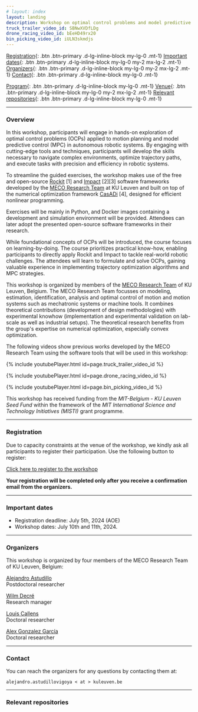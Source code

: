 ```yaml
---
# layout: index
layout: landing
description: Workshop on optimal control problems and model predictive control for autonomous systems. July 10th - 11th @ Cambridge, MA
truck_trailer_video_id: SBNwXVDfLDg
drone_racing_video_id: bEeHD49rx20
bin_picking_video_id: iULN3skmdjs
---
```



[Registration](#registration){: .btn .btn-primary .d-lg-inline-block my-lg-0 .mt-1}
[Important dates](#important-dates){: .btn .btn-primary .d-lg-inline-block my-lg-0 my-2 mx-lg-2 .mt-1}
[Organizers](#organizers){: .btn .btn-primary .d-lg-inline-block my-lg-0 my-2 mx-lg-2 .mt-1}
[Contact](#contact){: .btn .btn-primary .d-lg-inline-block my-lg-0 .mt-1} 
 
[Program](#program){: .btn .btn-primary .d-lg-inline-block my-lg-0 .mt-1}
[Venue](#venue){: .btn .btn-primary .d-lg-inline-block my-lg-0 my-2 mx-lg-2 .mt-1}
[Relevant repositories](#relevant-repositories){: .btn .btn-primary .d-lg-inline-block my-lg-0 .mt-1}

<!-- <div class="btn-group-md mt-4 mb-3" role="group">
    <a href="#registration" type="button" class="btn btn-primary d-lg-inline-block my-lg-0" target="_blank">Registration</a>
    <a href="#important-dates" type="button" class="btn btn-primary d-lg-inline-block my-lg-0 my-2 mx-lg-2" target="_blank">Important dates</a>
    <a href="#organizers" type="button" class="btn btn-primary d-lg-inline-block my-lg-0 my-2 mx-lg-2" target="_blank">Organizers</a>
    <a href="#program" type="button" class="btn btn-primary d-lg-inline-block my-lg-0 my-2 mx-lg-2" target="_blank">Program</a>
    <a href="#venue" type="button" class="btn btn-primary d-lg-inline-block my-lg-0 my-2 mx-lg-2" target="_blank">Venue</a>
    <a href="#relevant-repositories" type="button" class="btn btn-primary d-lg-inline-block my-lg-0 my-2 mx-lg-2" target="_blank">Relevant repositories</a>
    <a href="#contact" type="button" class="btn btn-primary d-lg-inline-block my-lg-0" target="_blank">Contact</a>
</div> -->

***

### Overview

In this workshop, participants will engage in hands-on exploration of optimal control problems (OCPs) applied to motion planning and model predictive control (MPC) in autonomous robotic systems. By engaging with cutting-edge tools and techniques, participants will develop the skills necessary to navigate complex environments, optimize trajectory paths, and execute tasks with precision and efficiency in robotic systems. 

To streamline the guided exercises, the workshop makes use of the free and open-source [Rockit](https://gitlab.kuleuven.be/meco-software/rockit) [1] and [Impact](https://gitlab.kuleuven.be/meco-software/impact) [2][3] software frameworks developed by the [MECO Research Team](https://www.mech.kuleuven.be/en/pma/research/meco) at KU Leuven and built on top of the numerical optimization framework [CasADi](https://github.com/casadi/casadi) [4], designed for efficient nonlinear programming. 

Exercises will be mainly in Python, and Docker images containing a development and simulation environment will be provided. Attendees can later adopt the presented open-source software frameworks in their research.

While foundational concepts of OCPs will be introduced, the course focuses on learning-by-doing. The course prioritizes practical know-how, enabling participants to directly apply Rockit and Impact to tackle real-world robotic challenges. The attendees will learn to formulate and solve OCPs, gaining valuable experience in implementing trajectory optimization algorithms and MPC strategies. 


This workshop is organized by members of the [MECO Research Team](https://www.mech.kuleuven.be/en/pma/research/meco) of KU Leuven, Belgium. The MECO Research Team focusses on modeling, estimation, identification, analysis and optimal control of motion and motion systems such as mechatronic systems or machine tools. It combines theoretical contributions (development of design methodologies) with experimental knowhow (implementation and experimental validation on lab-scale as well as industrial setups). The theoretical research benefits from the group's expertise on numerical optimization, especially convex optimization. 

The following videos show previous works developed by the MECO Research Team using the software tools that will be used in this workshop:

{% include youtubePlayer.html id=page.truck_trailer_video_id %}

{% include youtubePlayer.html id=page.drone_racing_video_id %}

{% include youtubePlayer.html id=page.bin_picking_video_id %}


This workshop has received funding from the *MIT-Belgium - KU Leuven Seed Fund* within the framework of the *MIT International Science and Technology Initiatives (MISTI)* grant programme.

***

### Registration

Due to capacity constraints at the venue of the workshop, we kindly ask all participants to register their participation. Use the following button to register:


<a href="https://forms.office.com/e/uEVeKAjS2k" type="button" class="btn btn-primary d-lg-inline-block my-lg-0" target="_blank">Click here to register to the workshop</a>

**Your registration will be completed only after you receive a confirmation email from the organizers.**

***

### Important dates

- Registration deadline: July 5th, 2024 (AOE)
- Workshop dates: July 10th and 11th, 2024.

***

### Organizers

This workshop is organized by four members of the MECO Research Team of KU Leuven, 
Belgium: 

[Alejandro Astudillo](https://www.mech.kuleuven.be/en/pma/research/meco/people/00124760)  
Postdoctoral researcher

[Wilm Decré](https://www.mech.kuleuven.be/en/pma/research/meco/people/00052672)  
Research manager

[Louis Callens](https://www.mech.kuleuven.be/en/pma/research/meco/people/00143705)  
Doctoral researcher

[Alex Gonzalez García](https://www.mech.kuleuven.be/en/pma/research/meco/people/00159546)  
Doctoral researcher

***

### Contact

You can reach the organizers for any questions by contacting them at:

    alejandro.astudillovigoya < at > kuleuven.be

*** 

### Relevant repositories